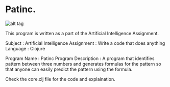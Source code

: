 Patinc.
=======

![alt tag](http://2.bp.blogspot.com/-N150IEez_Wk/Vf7vI_sVdDI/AAAAAAAACOU/W8cLiadCAyg/s1600/Picture1.png)

This program is written as a part of the Artificial Intelligence Assignment.

Subject : Artificial Intelligence
Assignment : Write a code that does anything
Language : Clojure

Program Name : Patinc
Program Description : A program that identifies pattern between three numbers and generates formulas for the pattern so that                          anyone can easily predict the pattern using the formula.

Check the core.clj file for the code and explaination.
